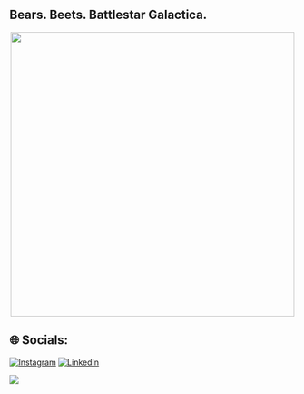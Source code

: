 ## Bears. Beets. Battlestar Galactica.

<p align="center">
  <img src="https://y.yarn.co/91e5cd54-a742-4ab1-8679-8cbaf842f603_text.gif" width="500" />
</p>

## 🌐 Socials:
[![Instagram](https://img.shields.io/badge/Instagram-%23E4405F.svg?logo=Instagram&logoColor=white)](https://instagram.com/https://www.instagram.com/experienctr/) [![LinkedIn](https://img.shields.io/badge/LinkedIn-%230077B5.svg?logo=linkedin&logoColor=white)](https://linkedin.com/in/https://www.linkedin.com/in/elifhusnaturkay/) 

[![](https://visitcount.itsvg.in/api?id=elifhusnaturkay&icon=4&color=10)](https://visitcount.itsvg.in)


